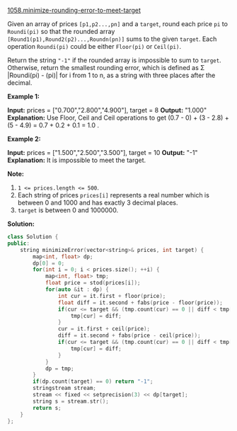 [1058.minimize-rounding-error-to-meet-target](https://leetcode.com/problems/minimize-rounding-error-to-meet-target/)  

Given an array of prices `[p1,p2...,pn]` and a `target`, round each price `pi` to `Roundi(pi)` so that the rounded array `[Round1(p1),Round2(p2)...,Roundn(pn)]` sums to the given `target`. Each operation `Roundi(pi)` could be either `Floor(pi)` or `Ceil(pi)`.

Return the string `"-1"` if the rounded array is impossible to sum to `target`. Otherwise, return the smallest rounding error, which is defined as Σ |Roundi(pi) - (pi)| for i from 1 to n, as a string with three places after the decimal.

**Example 1:**

**Input:** prices = \["0.700","2.800","4.900"\], target = 8
**Output:** "1.000"
**Explanation:** 
Use Floor, Ceil and Ceil operations to get (0.7 - 0) + (3 - 2.8) + (5 - 4.9) = 0.7 + 0.2 + 0.1 = 1.0 .

**Example 2:**

**Input:** prices = \["1.500","2.500","3.500"\], target = 10
**Output:** "-1"
**Explanation:** 
It is impossible to meet the target.

**Note:**

1.  `1 <= prices.length <= 500`.
2.  Each string of prices `prices[i]` represents a real number which is between 0 and 1000 and has exactly 3 decimal places.
3.  `target` is between 0 and 1000000.  



**Solution:**  

```cpp
class Solution {
public:
    string minimizeError(vector<string>& prices, int target) {
        map<int, float> dp;
        dp[0] = 0;
        for(int i = 0; i < prices.size(); ++i) {
            map<int, float> tmp;
            float price = stod(prices[i]);
            for(auto &it : dp) {
                int cur = it.first + floor(price);
                float diff = it.second + fabs(price - floor(price));
                if(cur <= target && (tmp.count(cur) == 0 || diff < tmp[cur])) {
                    tmp[cur] = diff;
                }
                cur = it.first + ceil(price);
                diff = it.second + fabs(price - ceil(price));
                if(cur <= target && (tmp.count(cur) == 0 || diff < tmp[cur])) {
                    tmp[cur] = diff;
                }
            }
            dp = tmp;
        }
        if(dp.count(target) == 0) return "-1";
        stringstream stream;
        stream << fixed << setprecision(3) << dp[target];
        string s = stream.str();
        return s;
    }
};
```
      